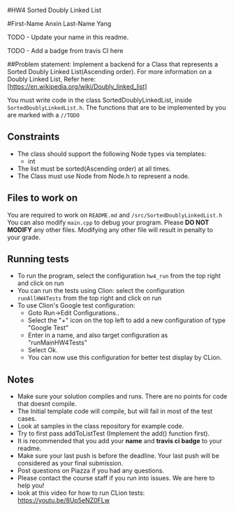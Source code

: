 #HW4 Sorted Doubly Linked List 

#First-Name Anxin Last-Name Yang

TODO - Update your name in this readme.

TODO - Add a badge from travis CI here

##Problem statement:
Implement a backend for a Class that represents a Sorted Doubly Linked List(Ascending order). 
For more information on a Doubly Linked List, Refer here:
[https://en.wikipedia.org/wiki/Doubly_linked_list]
    
You must write code in the class SortedDoublyLinkedList, inside `SortedDoublyLinkedList.h`. 
The functions that are to be implemented by you are marked with a `//TODO`     


## Constraints 
* The class should support the following Node types via templates:
    * int
* The list must be sorted(Ascending order) at all times.
* The Class must use Node from Node.h to represent a node.

## Files to work on

You are required to work on `README.md` and `/src/SortedDoublyLinkedList.h`
You can also modify `main.cpp` to debug your program.
Please **DO NOT MODIFY** any other files. Modifying any other file will result in penalty to your grade.

## Running tests
* To run the program, select the configuration `hw4_run` from the top right and click on run
* You can run the tests using Clion: select the configuration `runAllHW4Tests` from the top right and click on run
* To use Clion's Google test configuration:
    * Goto Run->Edit Configurations..
    * Select the "+" icon on the top left to add a new configuration of type "Google Test"
    * Enter in a name, and also target configuration as "runMainHW4Tests"
    * Select Ok.
    * You can now use this configuration for better test display by CLion.

## Notes
* Make sure your solution compiles and runs. There are no points for code that doesnt compile.
* The Initial template code will compile, but will fail in most of the test cases.
* Look at samples in the class repository for example code.
* Try to first pass addToListTest (Implement the add() function first).
* It is recommended that you add your **name** and **travis ci badge** to your readme.
* Make sure your last push is before the deadline. Your last push will be considered as your final submission.
* Post questions on Piazza if you had any questions.
* Please contact the course staff if you run into issues. We are here to help you!
* look at this video for how to run CLion tests: https://youtu.be/8Up5eNZ0FLw